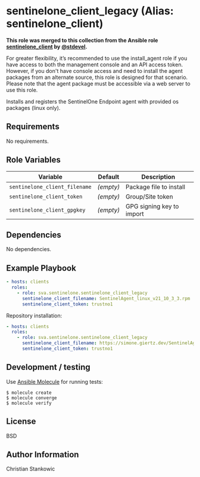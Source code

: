 # sentinelone_client_legacy (Alias: sentinelone_client)

**This role was merged to this collection from the Ansible role [sentinelone_client](https://github.com/stdevel/ansible-sentinelone_client) by [@stdevel](https://github.com/stdevel).**

For greater flexibility, it’s recommended to use the install_agent role if you have access to both the management console and an API access token. However, if you don't have console access and need to install the agent packages from an alternate source, this role is designed for that scenario. Please note that the agent package must be accessible via a web server to use this role.

Installs and registers the SentinelOne Endpoint agent with provided os packages (linux only).

## Requirements

No requirements.

## Role Variables

| Variable | Default | Description |
| -------- | ------- | ----------- |
| `sentinelone_client_filename` | *(empty)* | Package file to install |
| `sentinelone_client_token` | *(empty)* | Group/Site token |
| `sentinelone_client_gpgkey` | *(empty)* | GPG signing key to import |

## Dependencies

No dependencies.

## Example Playbook

```yml
- hosts: clients
  roles:
    - role: sva.sentinelone.sentinelone_client_legacy
      sentinelone_client_filename: SentinelAgent_linux_v21_10_3_3.rpm
      sentinelone_client_token: trustno1
```

Repository installation:

```yml
- hosts: clients
  roles:
    - role: sva.sentinelone.sentinelone_client_legacy
      sentinelone_client_filename: https://simone.giertz.dev/SentinelAgent_linux_v13_37.deb
      sentinelone_client_token: trustno1
```

## Development / testing

Use [Ansible Molecule](https://molecule.readthedocs.io/en/latest/index.html) for running tests:

```shell
$ molecule create
$ molecule converge
$ molecule verify
```

## License

BSD

## Author Information

Christian Stankowic
